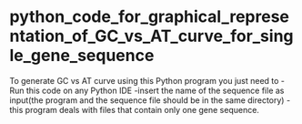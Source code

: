 # python_code_for_graphical_representation_of_GC_vs_AT_curve_for_single_gene_sequence
To generate GC vs AT curve using this Python program you just need to  -Run this code on any Python IDE  -insert the name of the sequence file as input(the program and the sequence file should be in the same directory)    -this program deals with files that contain only one gene sequence. 
